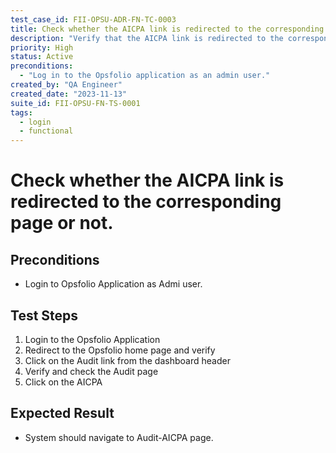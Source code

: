 ```yaml
---
test_case_id: FII-OPSU-ADR-FN-TC-0003
title: Check whether the AICPA link is redirected to the corresponding page or not.
description: "Verify that the AICPA link is redirected to the corresponding page or not."
priority: High
status: Active
preconditions: 
  - "Log in to the Opsfolio application as an admin user."
created_by: "QA Engineer"
created_date: "2023-11-13"
suite_id: FII-OPSU-FN-TS-0001
tags:
  - login
  - functional
---
```


# Check whether the AICPA link is redirected to the corresponding page or not.

## Preconditions

- Login to Opsfolio Application as Admi user.

## Test Steps

1. Login to the Opsfolio Application
2. Redirect to the Opsfolio home page and verify
3. Click on the Audit link from the dashboard header                                                        
4. Verify and check the Audit page                
5. Click on the AICPA 

## Expected Result

- System should navigate to Audit-AICPA page.

